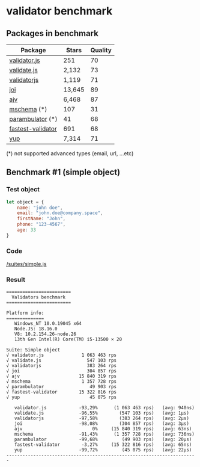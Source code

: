 # validator benchmark

## Packages in benchmark

| Package | Stars | Quality |
| ------- | ----- | ------- |
| [validator.js](https://github.com/guillaumepotier/validator.js) | 251 | 70
| [validate.js](https://github.com/ansman/validate.js) | 2,132 | 73
| [validatorjs](https://github.com/skaterdav85/validatorjs) | 1,119 | 71
| [joi](https://github.com/hapijs/joi) | 13,645 | 89
| [ajv](https://github.com/epoberezkin/ajv) | 6,468 | 87
| [mschema](https://github.com/mschema/mschema) (*) | 107 | 31
| [parambulator](https://github.com/rjrodger/parambulator) (*) | 41 | 68
| [fastest-validator](https://github.com/icebob/fastest-validator) | 691 | 68
| [yup](https://github.com/jquense/yup) | 7,314 | 71

 (*) not supported advanced types (email, url, ...etc)

## Benchmark #1 (simple object)

### Test object
```js
let object = {
    name: "john doe",
    email: "john.doe@company.space",
    firstName: "John",
    phone: "123-4567",
    age: 33
}
```

### Code
[/suites/simple.js](https://github.com/icebob/validator-benchmark/blob/master/suites/simple.js)

### Result

```
========================
  Validators benchmark
========================

Platform info:
==============
   Windows_NT 10.0.19045 x64
   Node.JS: 18.16.0
   V8: 10.2.154.26-node.26
   13th Gen Intel(R) Core(TM) i5-13500 × 20

Suite: Simple object
√ validator.js              1 063 463 rps
√ validate.js                 547 103 rps
√ validatorjs                 383 264 rps
√ joi                         304 857 rps
√ ajv                      15 840 319 rps
√ mschema                   1 357 728 rps
√ parambulator                 49 903 rps
√ fastest-validator        15 322 816 rps
√ yup                          45 075 rps

   validator.js            -93,29%      (1 063 463 rps)   (avg: 940ns)
   validate.js             -96,55%        (547 103 rps)   (avg: 1μs)
   validatorjs             -97,58%        (383 264 rps)   (avg: 2μs)
   joi                     -98,08%        (304 857 rps)   (avg: 3μs)
   ajv                          0%     (15 840 319 rps)   (avg: 63ns)
   mschema                 -91,43%      (1 357 728 rps)   (avg: 736ns)
   parambulator            -99,68%         (49 903 rps)   (avg: 20μs)
   fastest-validator        -3,27%     (15 322 816 rps)   (avg: 65ns)
   yup                     -99,72%         (45 075 rps)   (avg: 22μs)
-----------------------------------------------------------------------
```
